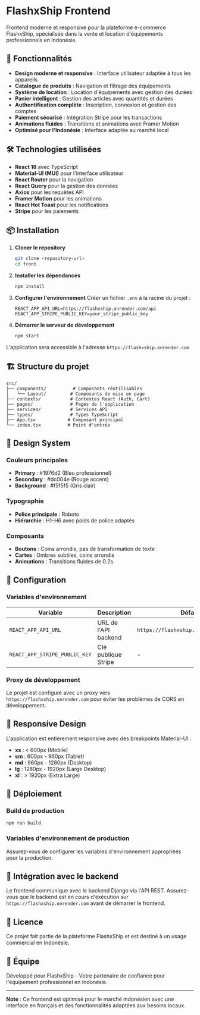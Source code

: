 # FlashxShip Frontend

Frontend moderne et responsive pour la plateforme e-commerce FlashxShip, spécialisée dans la vente et location d'équipements professionnels en Indonésie.

## 🚀 Fonctionnalités

- **Design moderne et responsive** : Interface utilisateur adaptée à tous les appareils
- **Catalogue de produits** : Navigation et filtrage des équipements
- **Système de location** : Location d'équipements avec gestion des durées
- **Panier intelligent** : Gestion des articles avec quantités et durées
- **Authentification complète** : Inscription, connexion et gestion des comptes
- **Paiement sécurisé** : Intégration Stripe pour les transactions
- **Animations fluides** : Transitions et animations avec Framer Motion
- **Optimisé pour l'Indonésie** : Interface adaptée au marché local

## 🛠️ Technologies utilisées

- **React 18** avec TypeScript
- **Material-UI (MUI)** pour l'interface utilisateur
- **React Router** pour la navigation
- **React Query** pour la gestion des données
- **Axios** pour les requêtes API
- **Framer Motion** pour les animations
- **React Hot Toast** pour les notifications
- **Stripe** pour les paiements

## 📦 Installation

1. **Cloner le repository**
   ```bash
   git clone <repository-url>
   cd front
   ```

2. **Installer les dépendances**
   ```bash
   npm install
   ```

3. **Configurer l'environnement**
   Créer un fichier `.env` à la racine du projet :
   ```env
   REACT_APP_API_URL=https://flashxship.onrender.com/api
   REACT_APP_STRIPE_PUBLIC_KEY=your_stripe_public_key
   ```

4. **Démarrer le serveur de développement**
   ```bash
   npm start
   ```

L'application sera accessible à l'adresse `https://flashxship.onrender.com`

## 🏗️ Structure du projet

```
src/
├── components/          # Composants réutilisables
│   └── Layout/         # Composants de mise en page
├── contexts/           # Contextes React (Auth, Cart)
├── pages/              # Pages de l'application
├── services/           # Services API
├── types/              # Types TypeScript
├── App.tsx            # Composant principal
└── index.tsx          # Point d'entrée
```

## 🎨 Design System

### Couleurs principales
- **Primary** : #1976d2 (Bleu professionnel)
- **Secondary** : #dc004e (Rouge accent)
- **Background** : #f5f5f5 (Gris clair)

### Typographie
- **Police principale** : Roboto
- **Hiérarchie** : H1-H6 avec poids de police adaptés

### Composants
- **Boutons** : Coins arrondis, pas de transformation de texte
- **Cartes** : Ombres subtiles, coins arrondis
- **Animations** : Transitions fluides de 0.2s

## 🔧 Configuration

### Variables d'environnement

| Variable | Description | Défaut |
|----------|-------------|---------|
| `REACT_APP_API_URL` | URL de l'API backend | `https://flashxship.onrender.com/api` |
| `REACT_APP_STRIPE_PUBLIC_KEY` | Clé publique Stripe | - |

### Proxy de développement

Le projet est configuré avec un proxy vers `https://flashxship.onrender.com` pour éviter les problèmes de CORS en développement.

## 📱 Responsive Design

L'application est entièrement responsive avec des breakpoints Material-UI :
- **xs** : < 600px (Mobile)
- **sm** : 600px - 960px (Tablet)
- **md** : 960px - 1280px (Desktop)
- **lg** : 1280px - 1920px (Large Desktop)
- **xl** : > 1920px (Extra Large)

## 🚀 Déploiement

### Build de production
```bash
npm run build
```

### Variables d'environnement de production
Assurez-vous de configurer les variables d'environnement appropriées pour la production.

## 🔗 Intégration avec le backend

Le frontend communique avec le backend Django via l'API REST. Assurez-vous que le backend est en cours d'exécution sur `https://flashxship.onrender.com` avant de démarrer le frontend.

## 📄 Licence

Ce projet fait partie de la plateforme FlashxShip et est destiné à un usage commercial en Indonésie.

## 👥 Équipe

Développé pour FlashxShip - Votre partenaire de confiance pour l'équipement professionnel en Indonésie.

---

**Note** : Ce frontend est optimisé pour le marché indonésien avec une interface en français et des fonctionnalités adaptées aux besoins locaux.

